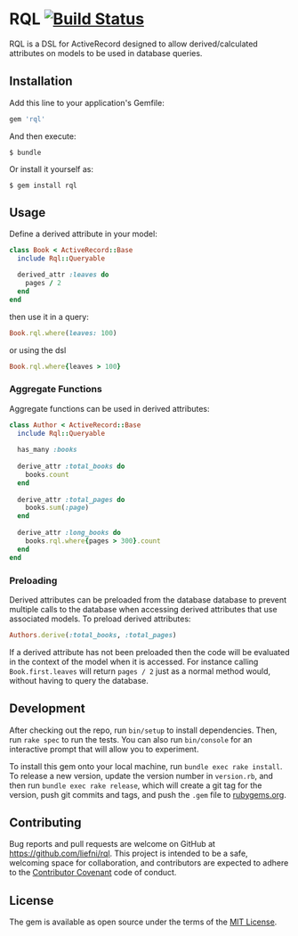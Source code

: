 # RQL [![Build Status](https://secure.travis-ci.org/liefni/rql.png)](http://travis-ci.org/liefni/rql)

RQL is a DSL for ActiveRecord designed to allow derived/calculated attributes on models to be used in database queries.

## Installation

Add this line to your application's Gemfile:

```ruby
gem 'rql'
```

And then execute:

    $ bundle

Or install it yourself as:

    $ gem install rql

## Usage

Define a derived attribute in your model:
```ruby
class Book < ActiveRecord::Base
  include Rql::Queryable

  derived_attr :leaves do
    pages / 2
  end
end
```

then use it in a query:
```ruby
Book.rql.where(leaves: 100)
```

or using the dsl

```ruby
Book.rql.where{leaves > 100}
```

### Aggregate Functions

Aggregate functions can be used in derived attributes:

```ruby
class Author < ActiveRecord::Base
  include Rql::Queryable
  
  has_many :books
  
  derive_attr :total_books do
    books.count
  end
  
  derive_attr :total_pages do
    books.sum(:page)
  end
  
  derive_attr :long_books do
    books.rql.where{pages > 300}.count
  end
end
```

### Preloading

Derived attributes can be preloaded from the database database to prevent multiple calls to the database when accessing 
derived attributes that use associated models. To preload derived attributes:

```ruby
Authors.derive(:total_books, :total_pages)
```

If a derived attribute has not been preloaded then the code will be evaluated in the context of the model when it is
accessed. For instance calling `Book.first.leaves` will return `pages / 2` just as a normal method would, without having
to query the database.

## Development

After checking out the repo, run `bin/setup` to install dependencies. Then, run `rake spec` to run the tests. You can 
also run `bin/console` for an interactive prompt that will allow you to experiment.

To install this gem onto your local machine, run `bundle exec rake install`. To release a new version, update the 
version number in `version.rb`, and then run `bundle exec rake release`, which will create a git tag for the version, 
push git commits and tags, and push the `.gem` file to [rubygems.org](https://rubygems.org).

## Contributing

Bug reports and pull requests are welcome on GitHub at https://github.com/liefni/rql. This project is intended to be a 
safe, welcoming space for collaboration, and contributors are expected to adhere to the 
[Contributor Covenant](http://contributor-covenant.org) code of conduct.

## License

The gem is available as open source under the terms of the [MIT License](https://opensource.org/licenses/MIT).
